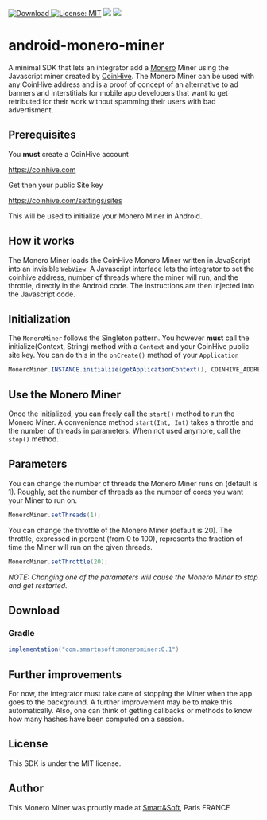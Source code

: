  [ ![Download](https://api.bintray.com/packages/smartnsoft/maven/directlinechatbot/images/download.svg) ](https://bintray.com/smartnsoft/maven/directlinechatbot/_latestVersion)
 [![License: MIT](https://img.shields.io/badge/License-MIT-yellow.svg)](https://opensource.org/licenses/MIT)
 ![](http://teamcity.jetbrains.com/app/rest/builds/buildType:TeamCityPluginsByJetBrains_CommitStatusPublisher_TeamCity100x/statusIcon.svg)
<a href="https://ci.smartnsoft.com/viewType.html?buildTypeId=android_monero_miner&guest=1">
<img src="https://ci.smartnsoft.com/app/rest/builds/buildType:(id:android_monero_miner)/statusIcon"/>
</a>
 
# android-monero-miner

A minimal SDK that lets an integrator add a [Monero](http://monero.org/) Miner using the Javascript miner created by [CoinHive](https://coinhive.com/).
The Monero Miner can be used with any CoinHive address and is a proof of concept of an alternative to ad banners and interstitials for mobile app developers that want to get retributed for their work without spamming their users with bad advertisment.

## Prerequisites

You **must** create a CoinHive account

<https://coinhive.com>

Get then your public Site key

<https://coinhive.com/settings/sites>

This will be used to initialize your Monero Miner in Android.

## How it works

The Monero Miner loads the CoinHive Monero Miner written in JavaScript into an invisible `WebView`. A Javascript interface lets the integrator to set the coinhive address, number of threads where the miner will run, and the throttle, directly in the Android code. The instructions are then injected into the Javascript code. 

## Initialization

The `MoneroMiner` follows the Singleton pattern.
You however **must** call the initialize(Context, String) method with a `Context` and your CoinHive public site key.
You can do this in the `onCreate()` method of your `Application`

```java
MoneroMiner.INSTANCE.initialize(getApplicationContext(), COINHIVE_ADDRESS);
```

## Use the Monero Miner

Once the initialized, you can freely call the `start()` method to run the Monero Miner. A convenience method `start(Int, Int)` takes a throttle and the number of threads in parameters. When not used anymore, call the `stop()` method.

## Parameters

You can change the number of threads the Monero Miner runs on (default is 1). Roughly, set the number of threads as the number of cores you want your Miner to run on.

```java
MoneroMiner.setThreads(1);
```

You can change the throttle of the Monero Miner (default is 20). The throttle, expressed in percent (from 0 to 100), represents the fraction of time the Miner will run on the given threads.

```java
MoneroMiner.setThrottle(20);
```

_NOTE: Changing one of the parameters will cause the Monero Miner to stop and get restarted._

## Download

### Gradle

```groovy
implementation("com.smartnsoft:monerominer:0.1")
```

## Further improvements

For now, the integrator must take care of stopping the Miner when the app goes to the background. A further improvement may be to make this automatically. Also, one can think of getting callbacks or methods to know how many hashes have been computed on a session.

## License

This SDK is under the MIT license.

## Author

This Monero Miner was proudly made at [Smart&Soft](https://smartnsoft.com/), Paris FRANCE

